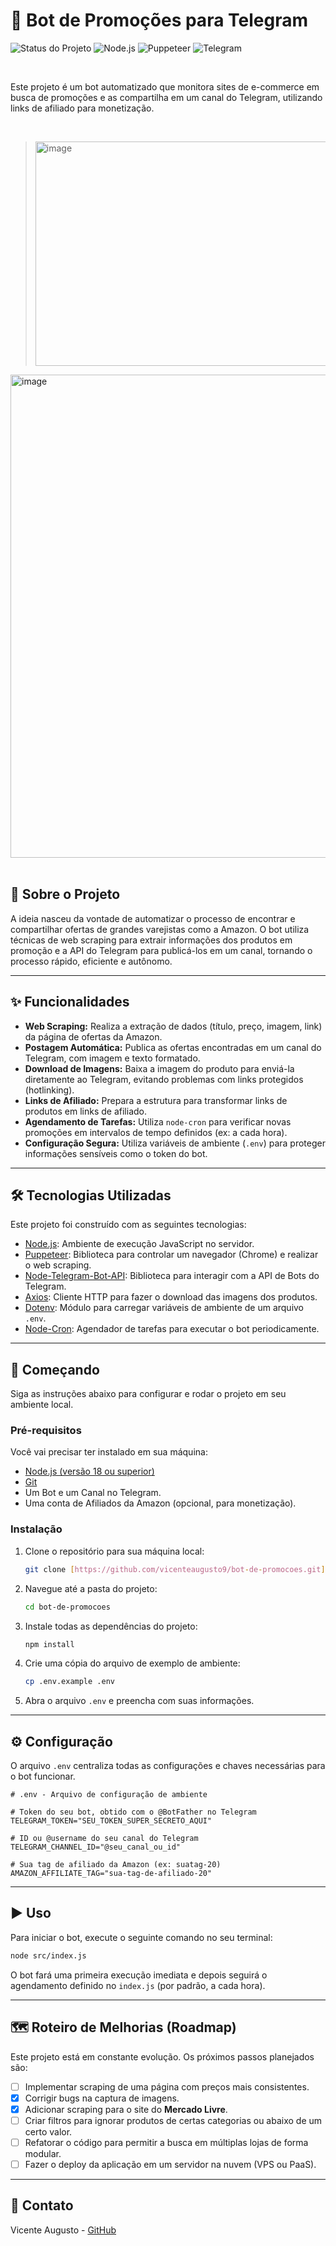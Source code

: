 # 🤖 Bot de Promoções para Telegram

![Status do Projeto](https://img.shields.io/badge/status-em%20desenvolvimento-yellow?style=for-the-badge)
![Node.js](https://img.shields.io/badge/Node.js-v22.x-339933?style=for-the-badge&logo=node.js)
![Puppeteer](https://img.shields.io/badge/Puppeteer-green?style=for-the-badge&logo=puppeteer)
![Telegram](https://img.shields.io/badge/Telegram-2CA5E0?style=for-the-badge&logo=telegram)

<br>

Este projeto é um bot automatizado que monitora sites de e-commerce em busca de promoções e as compartilha em um canal do Telegram, utilizando links de afiliado para monetização.

<br>

> <img width="1484" height="359" alt="image" src="https://github.com/user-attachments/assets/47ce6ca7-2650-473d-8737-648dd07eb10a" />
<img width="992" height="773" alt="image" src="https://github.com/user-attachments/assets/54a8b8b6-3b08-477e-8665-1b45b7f1c09b" />
 <br>


<br>

## 📜 Sobre o Projeto

A ideia nasceu da vontade de automatizar o processo de encontrar e compartilhar ofertas de grandes varejistas como a Amazon. O bot utiliza técnicas de web scraping para extrair informações dos produtos em promoção e a API do Telegram para publicá-los em um canal, tornando o processo rápido, eficiente e autônomo.

---

## ✨ Funcionalidades

-   **Web Scraping:** Realiza a extração de dados (título, preço, imagem, link) da página de ofertas da Amazon.
-   **Postagem Automática:** Publica as ofertas encontradas em um canal do Telegram, com imagem e texto formatado.
-   **Download de Imagens:** Baixa a imagem do produto para enviá-la diretamente ao Telegram, evitando problemas com links protegidos (hotlinking).
-   **Links de Afiliado:** Prepara a estrutura para transformar links de produtos em links de afiliado.
-   **Agendamento de Tarefas:** Utiliza `node-cron` para verificar novas promoções em intervalos de tempo definidos (ex: a cada hora).
-   **Configuração Segura:** Utiliza variáveis de ambiente (`.env`) para proteger informações sensíveis como o token do bot.

---

## 🛠️ Tecnologias Utilizadas

Este projeto foi construído com as seguintes tecnologias:

-   [Node.js](https://nodejs.org/en/): Ambiente de execução JavaScript no servidor.
-   [Puppeteer](https://pptr.dev/): Biblioteca para controlar um navegador (Chrome) e realizar o web scraping.
-   [Node-Telegram-Bot-API](https://github.com/yagop/node-telegram-bot-api): Biblioteca para interagir com a API de Bots do Telegram.
-   [Axios](https://axios-http.com/): Cliente HTTP para fazer o download das imagens dos produtos.
-   [Dotenv](https://github.com/motdotla/dotenv): Módulo para carregar variáveis de ambiente de um arquivo `.env`.
-   [Node-Cron](https://github.com/node-cron/node-cron): Agendador de tarefas para executar o bot periodicamente.

---

## 🚀 Começando

Siga as instruções abaixo para configurar e rodar o projeto em seu ambiente local.

### Pré-requisitos

Você vai precisar ter instalado em sua máquina:
* [Node.js (versão 18 ou superior)](https://nodejs.org/en/)
* [Git](https://git-scm.com/)
* Um Bot e um Canal no Telegram.
* Uma conta de Afiliados da Amazon (opcional, para monetização).

### Instalação

1.  Clone o repositório para sua máquina local:
    ```sh
    git clone [https://github.com/vicenteaugusto9/bot-de-promocoes.git](https://github.com/vicenteaugusto9/bot-de-promocoes.git)
    ```
2.  Navegue até a pasta do projeto:
    ```sh
    cd bot-de-promocoes
    ```
3.  Instale todas as dependências do projeto:
    ```sh
    npm install
    ```
4.  Crie uma cópia do arquivo de exemplo de ambiente:
    ```sh
    cp .env.example .env
    ```
5.  Abra o arquivo `.env` e preencha com suas informações.

---

## ⚙️ Configuração

O arquivo `.env` centraliza todas as configurações e chaves necessárias para o bot funcionar.

```
# .env - Arquivo de configuração de ambiente

# Token do seu bot, obtido com o @BotFather no Telegram
TELEGRAM_TOKEN="SEU_TOKEN_SUPER_SECRETO_AQUI"

# ID ou @username do seu canal do Telegram
TELEGRAM_CHANNEL_ID="@seu_canal_ou_id"

# Sua tag de afiliado da Amazon (ex: suatag-20)
AMAZON_AFFILIATE_TAG="sua-tag-de-afiliado-20"
```

---

## ▶️ Uso

Para iniciar o bot, execute o seguinte comando no seu terminal:

```sh
node src/index.js
```

O bot fará uma primeira execução imediata e depois seguirá o agendamento definido no `index.js` (por padrão, a cada hora).

---

## 🗺️ Roteiro de Melhorias (Roadmap)

Este projeto está em constante evolução. Os próximos passos planejados são:

-   [ ] Implementar scraping de uma página com preços mais consistentes.
-   [x] Corrigir bugs na captura de imagens.
-   [x] Adicionar scraping para o site do **Mercado Livre**.
-   [ ] Criar filtros para ignorar produtos de certas categorias ou abaixo de um certo valor.
-   [ ] Refatorar o código para permitir a busca em múltiplas lojas de forma modular.
-   [ ] Fazer o deploy da aplicação em um servidor na nuvem (VPS ou PaaS).

---

## 🤝 Contato

Vicente Augusto - [GitHub](https://github.com/vicenteaugusto9)
